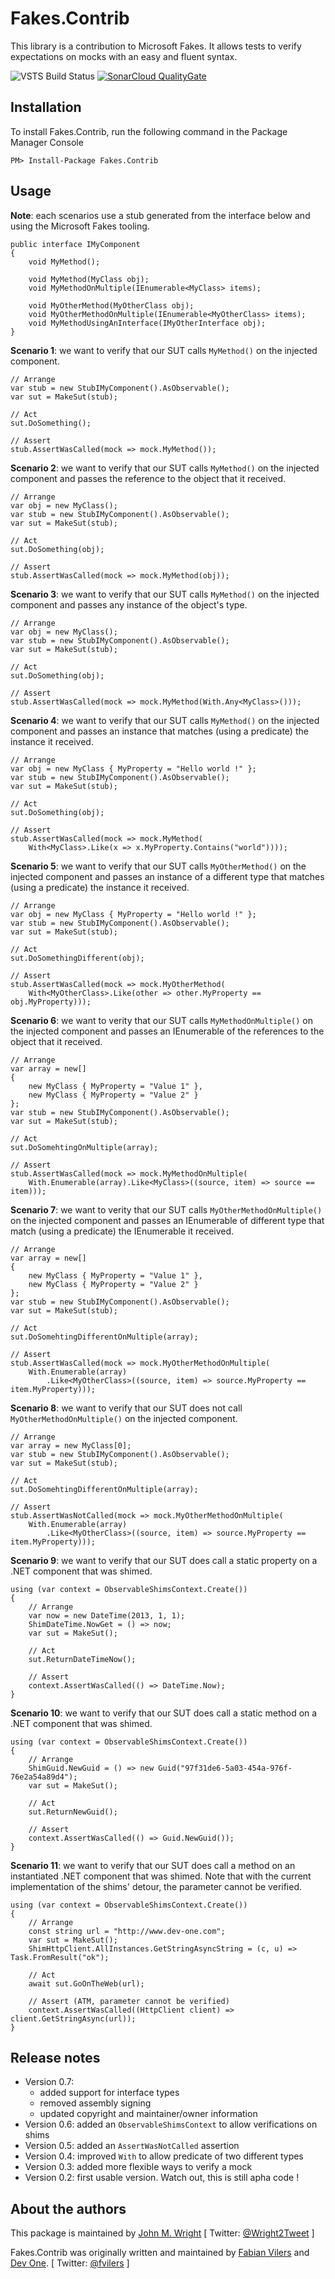 Fakes.Contrib
=============
This library is a contribution to Microsoft Fakes. It allows tests to verify expectations on mocks with an easy and fluent syntax.

![VSTS Build Status](https://wrightfully.visualstudio.com/_apis/public/build/definitions/8fee6963-9013-4f29-88cb-8d5362bd770b/4/badge)
[![SonarCloud QualityGate](https://sonarcloud.io/api/project_badges/measure?project=Fakes.Contrib&metric=alert_status)](https://sonarcloud.io/dashboard?id=Fakes.Contrib)

Installation
------------
To install Fakes.Contrib, run the following command in the Package Manager Console

	PM> Install-Package Fakes.Contrib

Usage
-----
**Note**: each scenarios use a stub generated from the interface below and using the Microsoft Fakes tooling.

	public interface IMyComponent
	{
		void MyMethod();
		
		void MyMethod(MyClass obj);
		void MyMethodOnMultiple(IEnumerable<MyClass> items);
		
		void MyOtherMethod(MyOtherClass obj);
		void MyOtherMethodOnMultiple(IEnumerable<MyOtherClass> items);
		void MyMethodUsingAnInterface(IMyOtherInterface obj);
	}

**Scenario 1**: we want to verify that our SUT calls `MyMethod()` on the injected component.
	
	// Arrange
	var stub = new StubIMyComponent().AsObservable();
	var sut = MakeSut(stub);
	
	// Act
	sut.DoSomething();
	
	// Assert
	stub.AssertWasCalled(mock => mock.MyMethod());

**Scenario 2**: we want to verify that our SUT calls `MyMethod()` on the injected component and passes the reference to the object that it received.

	// Arrange
	var obj = new MyClass();
	var stub = new StubIMyComponent().AsObservable();
	var sut = MakeSut(stub);
	
	// Act
	sut.DoSomething(obj);
	
	// Assert
	stub.AssertWasCalled(mock => mock.MyMethod(obj));

**Scenario 3**: we want to verify that our SUT calls `MyMethod()` on the injected component and passes any instance of the object's type.

	// Arrange
	var obj = new MyClass();
	var stub = new StubIMyComponent().AsObservable();
	var sut = MakeSut(stub);
	
	// Act
	sut.DoSomething(obj);
	
	// Assert
	stub.AssertWasCalled(mock => mock.MyMethod(With.Any<MyClass>()));

**Scenario 4**: we want to verify that our SUT calls `MyMethod()` on the injected component and passes an instance that matches (using a predicate) the instance it received.

	// Arrange
	var obj = new MyClass { MyProperty = "Hello world !" };
	var stub = new StubIMyComponent().AsObservable();
	var sut = MakeSut(stub);
	
	// Act
	sut.DoSomething(obj);
	
	// Assert
	stub.AssertWasCalled(mock => mock.MyMethod(
		With<MyClass>.Like(x => x.MyProperty.Contains("world"))));

**Scenario 5**: we want to verify that our SUT calls `MyOtherMethod()` on the injected component and passes an instance of a different type that matches (using a predicate) the instance it received.

	// Arrange
	var obj = new MyClass { MyProperty = "Hello world !" };
	var stub = new StubIMyComponent().AsObservable();
	var sut = MakeSut(stub);
	
	// Act
	sut.DoSomethingDifferent(obj);
	
	// Assert
	stub.AssertWasCalled(mock => mock.MyOtherMethod(
		With<MyOtherClass>.Like(other => other.MyProperty == obj.MyProperty)));

**Scenario 6**: we want to verity that our SUT calls `MyMethodOnMultiple()` on the injected component and passes an IEnumerable of the references to the object that it received.

	// Arrange
	var array = new[]
	{
		new MyClass { MyProperty = "Value 1" },
		new MyClass { MyProperty = "Value 2" }
	};
	var stub = new StubIMyComponent().AsObservable();
	var sut = MakeSut(stub);
	
	// Act
	sut.DoSomehtingOnMultiple(array);
	
	// Assert
	stub.AssertWasCalled(mock => mock.MyMethodOnMultiple(
		With.Enumerable(array).Like<MyClass>((source, item) => source == item)));

**Scenario 7**: we want to verity that our SUT calls `MyOtherMethodOnMultiple()` on the injected component and passes an IEnumerable of different type that match (using a predicate) the IEnumerable it received.

	// Arrange
	var array = new[]
	{
		new MyClass { MyProperty = "Value 1" },
		new MyClass { MyProperty = "Value 2" }
	};
	var stub = new StubIMyComponent().AsObservable();
	var sut = MakeSut(stub);
	
	// Act
	sut.DoSomehtingDifferentOnMultiple(array);
	
	// Assert
	stub.AssertWasCalled(mock => mock.MyOtherMethodOnMultiple(
		With.Enumerable(array)
			.Like<MyOtherClass>((source, item) => source.MyProperty == item.MyProperty)));

**Scenario 8**: we want to verify that our SUT does not call `MyOtherMethodOnMultiple()` on the injected component.

	// Arrange
	var array = new MyClass[0];
	var stub = new StubIMyComponent().AsObservable();
	var sut = MakeSut(stub);
	
	// Act
	sut.DoSomehtingDifferentOnMultiple(array);
	
	// Assert
	stub.AssertWasNotCalled(mock => mock.MyOtherMethodOnMultiple(
		With.Enumerable(array)
			.Like<MyOtherClass>((source, item) => source.MyProperty == item.MyProperty)));

**Scenario 9**: we want to verify that our SUT does call a static property on a .NET component that was shimed.

	using (var context = ObservableShimsContext.Create())
	{
		// Arrange
		var now = new DateTime(2013, 1, 1);
		ShimDateTime.NowGet = () => now;
		var sut = MakeSut();
		
		// Act
		sut.ReturnDateTimeNow();
		
		// Assert
		context.AssertWasCalled(() => DateTime.Now);
	}

**Scenario 10**: we want to verify that our SUT does call a static method on a .NET component that was shimed.

	using (var context = ObservableShimsContext.Create())
	{
		// Arrange
		ShimGuid.NewGuid = () => new Guid("97f31de6-5a03-454a-976f-76e2a54a89d4");
		var sut = MakeSut();
		
		// Act
		sut.ReturnNewGuid();
		
		// Assert
		context.AssertWasCalled(() => Guid.NewGuid());
	}

**Scenario 11**: we want to verify that our SUT does call a method on an instantiated .NET component that was shimed. Note that with the current implementation of the shims' detour, the parameter cannot be verified.

    using (var context = ObservableShimsContext.Create())
    {
        // Arrange
        const string url = "http://www.dev-one.com";
        var sut = MakeSut();
        ShimHttpClient.AllInstances.GetStringAsyncString = (c, u) => Task.FromResult("ok");

        // Act
        await sut.GoOnTheWeb(url);

        // Assert (ATM, parameter cannot be verified)
        context.AssertWasCalled((HttpClient client) => client.GetStringAsync(url));
    }

Release notes
-------------
* Version 0.7: 
  * added support for interface types
  * removed assembly signing
  * updated copyright and maintainer/owner information
* Version 0.6: added an `ObservableShimsContext` to allow verifications on shims
* Version 0.5: added an `AssertWasNotCalled` assertion
* Version 0.4: improved `With` to allow predicate of two different types
* Version 0.3: added more flexible ways to verify a mock
* Version 0.2: first usable version. Watch out, this is still apha code !

About the authors
------

This package is maintained by [John M. Wright](https://wrightfully.com) [ Twitter: [@Wright2Tweet](twitter.com/intent/follow?screen_name=Wright2Tweet) ]


Fakes.Contrib was originally written and maintained by [Fabian Vilers](http://be.linkedin.com/in/fvilers) and [Dev One](https://www.dev-one.com/). [ Twitter: [@fvilers](twitter.com/intent/follow?screen_name=fvilers) ]

